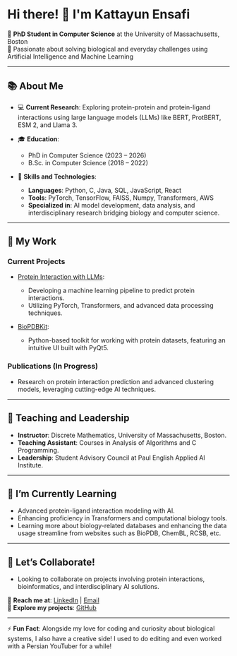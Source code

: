 
# Hi there! 👋 I'm Kattayun Ensafi

🔬 **PhD Student in Computer Science** at the University of Massachusetts, Boston  
🔭 Passionate about solving biological and everyday challenges using Artificial Intelligence and Machine Learning

---

## 📚 About Me

- 💻 **Current Research**: Exploring protein-protein and protein-ligand interactions using large language models (LLMs) like BERT, ProtBERT, ESM 2, and Llama 3.
- 🎓 **Education**:  
  - PhD in Computer Science (2023 – 2026)  
  - B.Sc. in Computer Science (2018 – 2022)  

- 📖 **Skills and Technologies**:  
  - **Languages**: Python, C, Java, SQL, JavaScript, React  
  - **Tools**: PyTorch, TensorFlow, FAISS, Numpy, Transformers, AWS  
  - **Specialized in**: AI model development, data analysis, and interdisciplinary research bridging biology and computer science.

---

## 🚀 My Work

### **Current Projects**
- [Protein Interaction with LLMs](https://github.com/kattens/Protein-Interaction-with-LLMs):  
  - Developing a machine learning pipeline to predict protein interactions.
  - Utilizing PyTorch, Transformers, and advanced data processing techniques.  

- [BioPDBKit](https://github.com/kattens/BioPDBKit):  
  - Python-based toolkit for working with protein datasets, featuring an intuitive UI built with PyQt5.

### **Publications (In Progress)**  
- Research on protein interaction prediction and advanced clustering models, leveraging cutting-edge AI techniques.

---

## 🏫 Teaching and Leadership
- **Instructor**: Discrete Mathematics, University of Massachusetts, Boston.  
- **Teaching Assistant**: Courses in Analysis of Algorithms and C Programming.  
- **Leadership**: Student Advisory Council at Paul English Applied AI Institute.

---

## 🌱 I’m Currently Learning
- Advanced protein-ligand interaction modeling with AI.  
- Enhancing proficiency in Transformers and computational biology tools.  
- Learning more about biology-related databases and enhancing the data usage streamline from websites such as BioPDB, ChemBL, RCSB, etc.  

---

## 🤝 Let’s Collaborate!
- Looking to collaborate on projects involving protein interactions, bioinformatics, and interdisciplinary AI solutions.  

💬 **Reach me at**: [LinkedIn](https://linkedin.com/in/kattayun-ensafi-370a20237/) | [Email](mailto:k.ensafitakaldani001@umb.edu)  
📂 **Explore my projects**: [GitHub](https://github.com/kattens)

---

⚡ **Fun Fact**: Alongside my love for coding and curiosity about biological systems, I also have a creative side! I used to do editing and even worked with a Persian YouTuber for a while!
